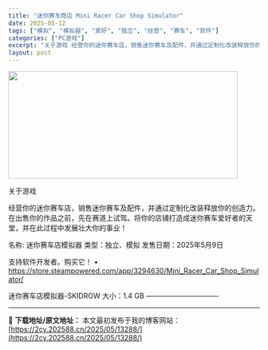 ```yaml
---
title: "迷你赛车商店 Mini Racer Car Shop Simulator"
date: 2025-05-12
tags: ["模拟", "模拟器", "爱好", "独立", "经营", "赛车", "软件"]
categories: ["PC游戏"]
excerpt: "关于游戏 经营你的迷你赛车店，销售迷你赛车及配件，并通过定制化改装释放你的创造力。在出售你的作品之前，先在赛道上试驾。将你的店铺打造成迷你赛车爱好者的天堂，并在此过程中发展壮大你的事业！ 名称: 迷你赛车店模拟器 类型：独立、模拟 发售日期：2025年5月9日 支持软件开发者。购买它！ • http&hellip;"
layout: post
---
```


<img src="https://2cy.202588.cn/wp-content/uploads/2025/05/2025051202455657.webp" alt="" width="460" height="215" class="aligncenter size-full wp-image-13294" />

关于游戏

经营你的迷你赛车店，销售迷你赛车及配件，并通过定制化改装释放你的创造力。在出售你的作品之前，先在赛道上试驾。将你的店铺打造成迷你赛车爱好者的天堂，并在此过程中发展壮大你的事业！

名称: 迷你赛车店模拟器
类型：独立、模拟
发售日期：2025年5月9日

支持软件开发者。购买它！
• https://store.steampowered.com/app/3294630/Mini_Racer_Car_Shop_Simulator/

迷你赛车店模拟器-SKIDROW
大小：1.4 GB
——————————- 

---
📖 **下载地址/原文地址：** 本文最初发布于我的博客网站：[https://2cy.202588.cn/2025/05/13288/](https://2cy.202588.cn/2025/05/13288/)
